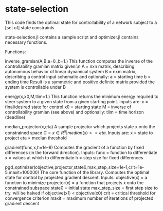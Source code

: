 # state-selection

This code finds the optimal state for controllability of a network subject to a [set of] state constraints

state-selection.jl contains a sample script and optimizer.jl contains necessary functions.

Functions:

inverse_gramian(A,B,a=0.,b=1.)
This function computes the inverse of the controllability gramian matrix given:\n
A = nxn matrix, describing autonomous behavior of linear dynamical system
B = nxm matrix, describing a control input schematic
and optionally:
a = starting time
b = ending time
Result is a symmetric and positive definite matrix provided the system is controllable under B

energy(x,x0,M,tlim=1.)
This function returns the minimum energy required to steer system to a given state from a given starting point. Inputs are:
x = final/desired state for control
x0 = starting state
M = inverse of controllability gramian (see above)
and optionally:
tlim = time horizon (deadline)

median_projector(x,eta)
A sample projector which projects state x onto the constrained space $C = {x \in R^n | median(x) >= eta }$. Inputs are:
x = state to project
eta = median threshold

gradient(func,x,h=1e-8)
Computes the gradient of a function by fixed differences (in the forward direction). Inputs:
func = function to differentiate
x = values at which to differentiate
h = step size for fixed differences

pgd_optimizer(objective,projector,state0,max_step_size=1e-1,crit=1e-5,maxit=100000)
The core function of the library. Computes the optimal state for control by projected gradient descent. Inputs:
objective(x) = a function to minimize
projector(x) = a function that projects x onto the constrained subspace
state0 = initial state
max_step_size = first step size to try. will be halved if objective(x1) < objective(x0)
crit = critical threshold for convergence criterion
maxit = maximum number of iterations of projected gradient descent
